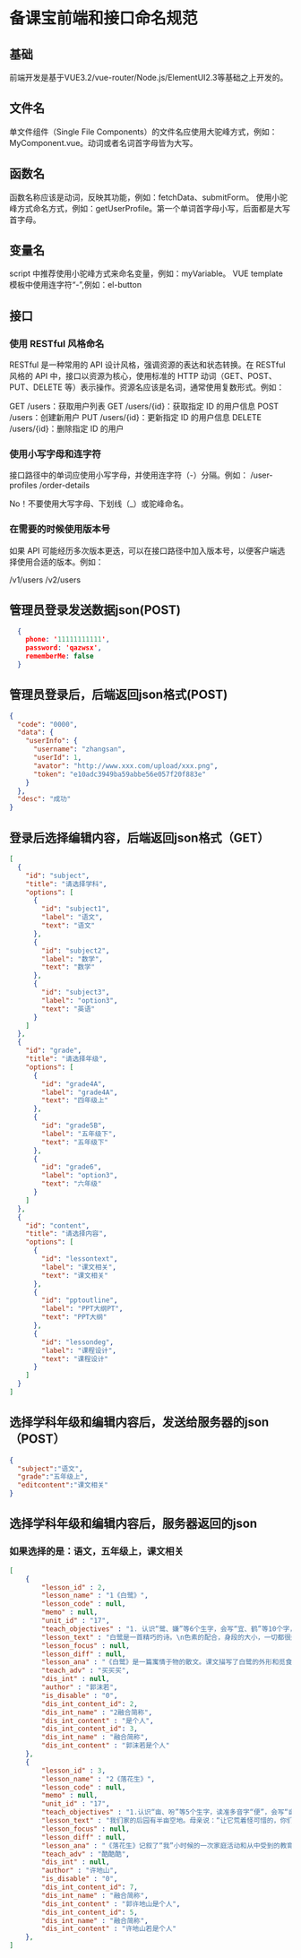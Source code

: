 # 备课宝前端和接口命名规范

## 基础

前端开发是基于VUE3.2/vue-router/Node.js/ElementUI2.3等基础之上开发的。

## 文件名

单文件组件（Single File Components）的文件名应使用大驼峰方式，例如：MyComponent.vue。动词或者名词首字母皆为大写。

## 函数名

函数名称应该是动词，反映其功能，例如：fetchData、submitForm。
使用小驼峰方式命名方式，例如：getUserProfile。第一个单词首字母小写，后面都是大写首字母。

## 变量名

script 中推荐使用小驼峰方式来命名变量，例如：myVariable。
VUE template 模板中使用连字符“-”,例如：el-button

## 接口

### 使用 RESTful 风格命名

RESTful 是一种常用的 API 设计风格，强调资源的表达和状态转换。在 RESTful 风格的 API 中，接口以资源为核心，使用标准的 HTTP 动词（GET、POST、PUT、DELETE 等）表示操作。资源名应该是名词，通常使用复数形式。例如：

GET /users：获取用户列表
GET /users/{id}：获取指定 ID 的用户信息
POST /users：创建新用户
PUT /users/{id}：更新指定 ID 的用户信息
DELETE /users/{id}：删除指定 ID 的用户

### 使用小写字母和连字符

接口路径中的单词应使用小写字母，并使用连字符（-）分隔。例如：
/user-profiles
/order-details

No！不要使用大写字母、下划线（_）或驼峰命名。

### 在需要的时候使用版本号

如果 API 可能经历多次版本更迭，可以在接口路径中加入版本号，以便客户端选择使用合适的版本。例如：

/v1/users
/v2/users

## 管理员登录发送数据json(POST)

```json
  {
    phone: '11111111111',
    password: 'qazwsx',
    rememberMe: false
  }

```

## 管理员登录后，后端返回json格式(POST)

```json
{
  "code": "0000",
  "data": {
    "userInfo": {
      "username": "zhangsan",
      "userId": 1,
      "avator": "http://www.xxx.com/upload/xxx.png",
      "token": "e10adc3949ba59abbe56e057f20f883e"
    }
  },
  "desc": "成功"
}
```
## 登录后选择编辑内容，后端返回json格式（GET）

```json
[
  {
    "id": "subject",
    "title": "请选择学科",
    "options": [
      {
        "id": "subject1",
        "label": "语文",
        "text": "语文"
      },
      {
        "id": "subject2",
        "label": "数学",
        "text": "数学"
      },
      {
        "id": "subject3",
        "label": "option3",
        "text": "英语"
      }
    ]
  },
  {
    "id": "grade",
    "title": "请选择年级",
    "options": [
      {
        "id": "grade4A",
        "label": "grade4A",
        "text": "四年级上"
      },
      {
        "id": "grade5B",
        "label": "五年级下",
        "text": "五年级下"
      },
      {
        "id": "grade6",
        "label": "option3",
        "text": "六年级"
      }
    ]
  },
  {
    "id": "content",
    "title": "请选择内容",
    "options": [
      {
        "id": "lessontext",
        "label": "课文相关",
        "text": "课文相关"
      },
      {
        "id": "pptoutline",
        "label": "PPT大纲PT",
        "text": "PPT大纲"
      },
      {
        "id": "lessondeg",
        "label": "课程设计",
        "text": "课程设计"
      }
    ]
  }
]
```

## 选择学科年级和编辑内容后，发送给服务器的json（POST）

```json
{
  "subject":"语文",
  "grade":"五年级上",
  "editcontent":"课文相关"
}
```

## 选择学科年级和编辑内容后，服务器返回的json

### 如果选择的是：语文，五年级上，课文相关

```json
[
	{
		"lesson_id" : 2,
		"lesson_name" : "1《白鹭》",
		"lesson_code" : null,
		"memo" : null,
		"unit_id" : "17",
		"teach_objectives" : "1. 认识“鹭、嫌”等6个生字，会写“宜、鹤”等10个字，会写“精巧、配合”等 15个词语。\n2. 能想象并说岀作者所描写的画面。\n3. 能借助关键语句，体会作者对白鹭的赞美之情，了解作者是如何把这种感情融入 对白鹭的描写中的。\n4. 背诵课文，积累喜欢的段落。",
		"lesson_text" : "白鹭是一首精巧的诗。\n色素的配合，身段的大小，一切都很适宜。\n白鹤太大而嫌生硬，即使如粉红的朱鹭或灰色的苍鹭，也觉得大了一些，而且太不寻常了。\n然而白鹭却因为它的常见，而被人忘却了它的美。\n那雪白的蓑毛，那全身的流线型结构，那铁色的长喙，那青色的脚，增之一分则嫌长，减之一分则嫌短，素之一忽则嫌白，黛之一忽则嫌黑。\n在清水田里，时有一只两只白鹭站着钓鱼，整个的田便成了一幅嵌在玻璃框里的画面。田的大小好像是有心人为白鹭设计的镜匣。\n晴天的清晨，每每看见它孤独地站立于小树的绝顶，看来像是不安稳，而它却很悠然。这是别的鸟很难表现的一种嗜好。人们说它是在望哨，可它真是在望哨吗?\n黄昏的空中偶见白鹭的低飞，更是乡居生活中的一种恩惠。那是清澄的形象化，而且具有生命了。\n或许有人会感到美中不足，白鹭不会唱歌。但是白鹭本身不就是一首很优美的歌吗?\n――不，歌未免太铿锵了。\n白鹭实在是一首诗，一首韵在骨子里的散文诗。",
		"lesson_focus" : null,
		"lesson_diff" : null,
		"lesson_ana" : "《白鹭》是一篇寓情于物的散文。课文描写了白鹭的外形和觅食、栖息、飞行时的美表达了作者对白鹭的喜爱和赞美之情。\n\n《白鹭》行文简洁，结构严谨，可分为三部分。第一部分(第1自然段)是全文的总起句，以精巧的诗来比喻白鹭的美;第二部分(第2~8自然段)具体描写了白鹭的美。这部分又可以分为：第一层(第2~5自然段)从颜色、身段写白鹭的外形之美;第二层(第6~8自然段)借助“水田钓鱼”“枝头独立”“空中低飞”三幅画面，写白鹭在不同场景中的美；第三部分(第9~11自然段)与第一部分首尾呼应，抒发了作者对白鹭如诗一般美的赞叹。课文语言凝练，句句含情，白鹭形象之美和它在不同场景中的美跃然纸上白鹭之美，在于它“一切都很适宜”。如，第3自然段将白鹭同白鹤、朱鹭和苍鹭对比，突出白鹭身段的精致玲珑;第5自然段，作者先是描述了白鹭的蓑毛、身型、长喙脚，又将宋玉在《登徒子好色赋》中对绝代佳人的描写“东家之子，增之一分则太长，减之一分则太短;著粉则太白，施朱则太赤”恰到好处地用到白鹭身上，排比式的短语，整齐匀称，突出了白鹭“色素”和“身段”的适宜。\n\n白鹭之美，在于它在不同场景中展现出的美。如，看见清水田中的白鹭觅食捕鱼，作者凭借丰富的联想，用拟人的写法将捕鱼的白鹭想象成在钓鱼。一个“钓”字用得极其形象传神，使白鹭捕食时的悠然自得，与清水田的宁静澄澈浑然一体。作者把整个清水田想象成嵌在玻璃框里的画，生动地描绘出白鹭在清水田里觅食时的迷人景象，和谐自然，韵味十足。\n又如，站立于小树顶端的白鹭淡然脱俗。喜欢孤独地站立于小树的顶端，这是白鹭的-种生活习性。作者运用拟人和对比的写法，表现了白鹭的优雅矜持。“人们说它是在望哨，可它真是在望哨吗?”肯定句后面紧接着一个疑问句，引人遐想。\n\n再如，低飞在黄昏的空中的白鹭灵动而富有生命力。白鹭在黄昏的空中低飞，这本是乡村偶见的情景，在作者眼里却是“清澄的形象化”，突出了画面清纯美丽的特点。黄昏的空中，白鹭低飞的画面把人们所向往的安定、纯洁、恬静的境界形象地展现出来了，生活在这样的环境中是一种享受，因此作者说这“更是乡居生活中的一种恩惠”。\n\n课文插图采用中国水墨画风格，图文相得益彰，意蕴隽永。再现了白駭钓鱼时的闲适、闲立时的悠然、飞行时的空灵，展现了白鹭如诗如画的美。插图与课文描绘的意境极为吻合，有助于学生图文对照理解课文内容，感受白鹭之美。",
		"teach_adv" : "买买买",
		"dis_int" : null,
		"author" : "郭沫若",
		"is_disable" : "0",
		"dis_int_content_id": 2,
		"dis_int_name" : "2融合简称",
		"dis_int_content" : "是个人",
		"dis_int_content_id": 3,
		"dis_int_name" : "融合简称",
		"dis_int_content" : "郭沫若是个人"
	},
	{
		"lesson_id" : 3,
		"lesson_name" : "2《落花生》",
		"lesson_code" : null,
		"memo" : null,
		"unit_id" : "17",
		"teach_objectives" : "1.认识“亩、吩”等5个生字，读准多音字“便”，会写“亩、播”等9个字，会写“播种、浇水”等7个词语。\n2.分角色朗读课文，了解课文主要内容\n3.能理解含义深刻的诺句，初步了解借助落花生说明做人的道理.\n4.能仿照课文的写法，写由某一种事物想到的人。",
		"lesson_text" : "我们家的后园有半亩空地。母亲说：“让它荒着怪可惜的，你们那么爱吃花生，就开辟出来种花生吧。”我们姐弟几个都很高兴，买种，翻地，播种，浇水，没过几个月，居然收获了。\n母亲说：“今晚我们过一个收获节，请你们的父亲也来尝尝我们的新花生，好不好？”母亲把花生做成了好几样食品，还咐附就在后园的茅亭里过这个节。\n那晚的天色不大好，可是父亲也来了，实在很难得。\n父亲说：“你们爱吃花生吗？”\n我们争着回答：“爱！”\n“谁能把花生的好处说出来？”\n姐姐说：“花生的味道很美。”\n哥哥说：“花生可以榨油。”\n我说：“花生的价钱便宜，谁都可以买来吃，都喜欢吃。这就是它的好处。”\n父亲说：“花生的好处很多，有一样最可贵。它的果实埋在地里，不像桃子、石榴、苹果那样，把鲜红嫩绿的果实高高地挂在枝头上，使人一见就生爱慕之心。你们看它矮矮地长在地上，等到成熟了，也不能立刻分辨出来它有没有果实，必须挖起来才知道。”\n我们都说是，母亲也点点头。\n父亲接下去说：“所以你们要像花生，它虽然不好看，可是很有用。”\n我说：“那么，人要做有用的人，不要做只讲体面，而对别人没有好处的人。”\n父亲说：“对。这是我对你们的希望。”\n我们谈到深夜才散。花生做的食品都吃完了，父亲的话却深深地印在我的心上。",
		"lesson_focus" : null,
		"lesson_diff" : null,
		"lesson_ana" : "《落花生》记叙了“我”小时候的一次家庭活动和从中受到的教育。课文围绕落花生写了种花生、收花生、尝花生、议花生的过程，着重写了一家人过“花生收获节”时议花生的情景，由花生的特点道出“人要做有用的人，不要做只讲体面，而对别人没有好处的人”这个耐人寻味的道理，体现了不为名利、只求有益于社会的人生观与价值观。\n课文内容简洁，脉络清晰，按照事情发展的顺序叙述，共十五个自然段，可以分为三部分。第一部分(第1自然段)写在母亲的提议下“我们”种花生、收花生;第二部分第2自然段)写母亲提议过一个收获节，并为过收获节作了准备;第三部分(第3~15然段)写过收获节时一家人一起尝花生、议花生，这一部分是课文的重点，详写了父亲和“我们”的对话，父亲对于花生的赞扬，使“我们”对普普通通的花生产生了敬佩之心悟出了做人的道理。\n课文在表达上颇具匠心，通过选取落花生这一平凡事物，围绕全家聚会这件小事展开叙述，语言浅显，但所说明的道理深刻，富有教育意义，以小见大，引人深思。内容安排详略得当，略写种花生和收花生，详写了父亲与子女之间的对话，没有雕琢和修饰，通俗易懂，父亲和孩子们的一问一答，亲切自然，平易质朴。\n课文插图清淡质朴。画面展现的是在朦胧的月光下，低矮的花生丛中，一家人聚在茅亭中议花生的情景，令人感觉到一家人言欢惬意、温馨和美的生活情趣，有助于学生理解课文内容。",
		"teach_adv" : "酷酷酷",
		"dis_int" : null,
		"author" : "许地山",
		"is_disable" : "0",
		"dis_int_content_id": 7,
		"dis_int_name" : "融合简称",
		"dis_int_content" : "郭许地山是个人",
		"dis_int_content_id": 5,
		"dis_int_name" : "融合简称",
		"dis_int_content" : "许地山若是个人"
	},
]
```